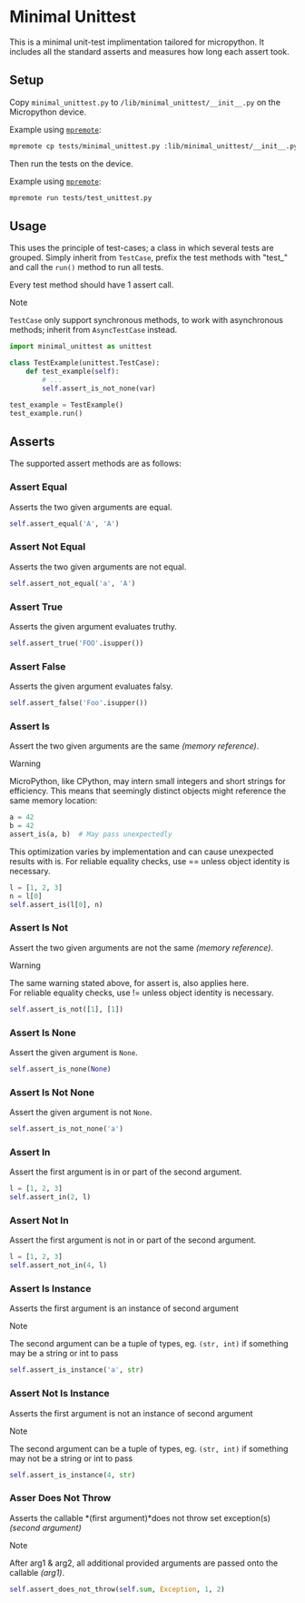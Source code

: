 # Minimal Unittest

This is a minimal unit-test implimentation tailored for micropython.
It includes all the standard asserts and measures how long each assert took.

## Setup

Copy `minimal_unittest.py` to `/lib/minimal_unittest/__init__.py` on the
Micropython device.

Example using [`mpremote`](https://docs.micropython.org/en/latest/reference/mpremote.html):

```sh
mpremote cp tests/minimal_unittest.py :lib/minimal_unittest/__init__.py
```

Then run the tests on the device.

Example using [`mpremote`](https://docs.micropython.org/en/latest/reference/mpremote.html):

```sh
mpremote run tests/test_unittest.py
```

## Usage

This uses the principle of test-cases; a class in which several tests are grouped.
Simply inherit from `TestCase`, prefix the test methods with "test_"
and call the `run()` method to run all tests.

Every test method should have 1 assert call.

> [!NOTE]
> `TestCase` only support synchronous methods,
> to work with asynchronous methods; inherit from `AsyncTestCase` instead.

```py
import minimal_unittest as unittest

class TestExample(unittest.TestCase):
    def test_example(self):
        # ...
        self.assert_is_not_none(var)

test_example = TestExample()
test_example.run()
```

## Asserts

The supported assert methods are as follows:

### Assert Equal

Asserts the two given arguments are equal.

```py
self.assert_equal('A', 'A')
```

### Assert Not Equal

Asserts the two given arguments are not equal.

```py
self.assert_not_equal('a', 'A')
```

### Assert True

Asserts the given argument evaluates truthy.

```py
self.assert_true('FOO'.isupper())
```

### Assert False

Asserts the given argument evaluates falsy.

```py
self.assert_false('Foo'.isupper())
```

### Assert Is

Assert the two given arguments are the same *(memory reference)*.

> [!WARNING]
> MicroPython, like CPython, may intern small integers and short strings for efficiency.
> This means that seemingly distinct objects might reference the same memory location:
> ```py
> a = 42
> b = 42
> assert_is(a, b)  # May pass unexpectedly
> ```
> This optimization varies by implementation and can cause unexpected results with is.
> For reliable equality checks, use == unless object identity is necessary.

```py
l = [1, 2, 3]
n = l[0]
self.assert_is(l[0], n)
```

### Assert Is Not

Assert the two given arguments are not the same *(memory reference)*.

> [!WARNING]
> The same warning stated above, for assert is, also applies here.\
> For reliable equality checks, use != unless object identity is necessary.

```py
self.assert_is_not([1], [1])
```

### Assert Is None

Assert the given argument is `None`.

```py
self.assert_is_none(None)
```

### Assert Is Not None

Assert the given argument is not `None`.

```py
self.assert_is_not_none('a')
```

### Assert In

Assert the first argument is in or part of the second argument.

```py
l = [1, 2, 3]
self.assert_in(2, l)
```

### Assert Not In

Assert the first argument is not in or part of the second argument.

```py
l = [1, 2, 3]
self.assert_not_in(4, l)
```

### Assert Is Instance

Asserts the first argument is an instance of second argument

> [!NOTE]
> The second argument can be a tuple of types,
> eg. `(str, int)` if something may be a string or int to pass

```py
self.assert_is_instance('a', str)
```

### Assert Not Is Instance

Asserts the first argument is not an instance of second argument

> [!NOTE]
> The second argument can be a tuple of types,
> eg. `(str, int)` if something may not be a string or int to pass

```py
self.assert_is_instance(4, str)
```

### Asser Does Not Throw

Asserts the callable *(first argument)*does not throw set exception(s) *(second argument)*

> [!NOTE]
> After arg1 & arg2, all additional provided arguments
> are passed onto the callable *(arg1)*.

```py
self.assert_does_not_throw(self.sum, Exception, 1, 2)
```
